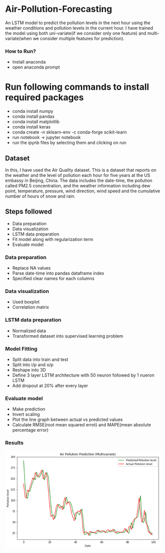# Air-Pollution-Forecasting
An LSTM model to predict the pollution levels in the next hour using the weather conditions and pollution levels in the current hour. I have trained the model using both uni-variate(if we consider only one feature) and multi-variate(when we consider multiple features for prediction).

### How to Run?
- Install anaconda
- open anaconda prompt
# Run following commands to install required packages
- conda install numpy 
- conda install pandas 
- conda install matplotlib
- conda install keras
- conda create -n sklearn-env -c conda-forge scikit-learn 
- run notebook -> jupyter notebook
- run the ipynb files by selecting them and clicking on run

## Dataset
In this, I have used the Air Quality dataset. This is a dataset that reports on the weather and the level of pollution each hour for five years at the US embassy in Beijing, China. The data includes the date-time, the pollution called PM2.5 concentration, and the weather information including dew point, temperature, pressure, wind direction, wind speed and the cumulative number of hours of snow and rain. 

## Steps followed
- Data preparation
- Data visualization
- LSTM data preparation
- Fit model along with regularization term
- Evaluate model

### Data preparation
- Replace NA values
- Parse date-time into pandas dataframe index
- Specified clear names for each columns

### Data visualization
- Used boxplot
- Correlation matrix

### LSTM data preparation
- Normalized data
- Transformed dataset into supervised learning problem

### Model Fitting
- Split data into train and test
- Split into i/p and o/p
- Reshape into 3D
- Define 3 layer LSTM architecture with 50 neuron followed by 1 nueron LSTM
- Add dropout at 20% after every layer

### Evaluate model
- Make prediction
- Invert scaling
- Plot the line graph between actual vs predicted values
- Calculate RMSE(root mean squared errot) and MAPE(mean absolute percentage error)

### Results
<div style="float:left">
<div style="float:left"><img src="https://github.com/jyoti0225/Air-Pollution-Forecasting/blob/master/output_graph.png" />
</div>
<br />

